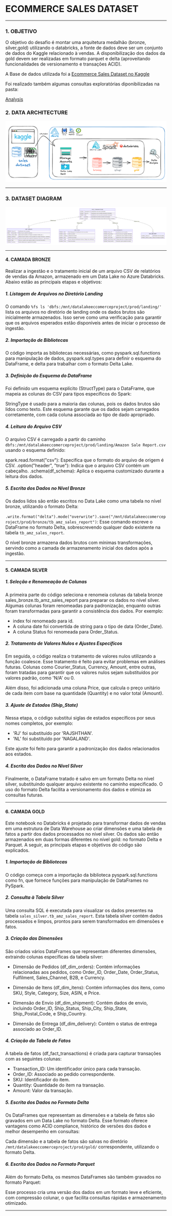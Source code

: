 # ECOMMERCE SALES DATASET
<hr>

### 1. OBJETIVO
O objetivo do desafio é montar uma arquitetura medalhão (bronze, silver,gold) utilizando o databricks, a fonte de dados deve ser um conjunto de dados do Kaggle relacionado à vendas. A disponibilização dos dados da gold devem ser realizadas em formato parquet e delta (aproveitando funcionalidades de versionamento e transações ACID).

A Base de dados utilizada foi a [Ecommerce Sales Dataset no Kaggle](https://www.kaggle.com/datasets/thedevastator/unlock-profits-with-e-commerce-sales-data)

Foi realizado também algumas consultas exploratórias diponibilizadas na pasta:

[Analysis](04.analysis/)</p>


### 2. DATA ARCHITECTURE

![Project Architecture](06.img/Arquitetura_Ecommerce_Sales_Dataset.png)

<hr>

### 3. DATASET DIAGRAM

![Project Architecture](06.img/Ecommerce_Sales_Dataset_Diagram.png)

<hr>

#### 4. CAMADA BRONZE
Realizar a ingestão e o tratamento inicial de um arquivo CSV de relatórios de vendas da Amazon, armazenado em um Data Lake no Azure Databricks. Abaixo estão as principais etapas e objetivos:

##### 1. Listagem de Arquivos no Diretório Landing
O comando `%fs ls 'dbfs:/mnt/datalakeeccomerceproject/prod/landing/'` lista os arquivos no diretório de landing onde os dados brutos são inicialmente armazenados. Isso serve como uma verificação para garantir que os arquivos esperados estão disponíveis antes de iniciar o processo de ingestão.

##### 2. Importação de Bibliotecas
O código importa as bibliotecas necessárias, como pyspark.sql.functions para manipulação de dados, pyspark.sql.types para definir o esquema do DataFrame, e delta para trabalhar com o formato Delta Lake.

##### 3. Definição do Esquema do DataFrame
Foi definido um esquema explícito (StructType) para o DataFrame, que mapeia as colunas do CSV para tipos específicos do Spark:

StringType é usado para a maioria das colunas, pois os dados brutos são lidos como texto.
Este esquema garante que os dados sejam carregados corretamente, com cada coluna associada ao tipo de dado apropriado.

##### 4. Leitura do Arquivo CSV
O arquivo CSV é carregado a partir do caminho `dbfs:/mnt/datalakeeccomerceproject/prod/landing/Amazon Sale Report.csv` usando o esquema definido:

spark.read.format("csv"): Especifica que o formato do arquivo de origem é CSV.
.option("header", "true"): Indica que o arquivo CSV contém um cabeçalho.
.schema(df_schema): Aplica o esquema customizado durante a leitura dos dados.

##### 5. Escrita dos Dados no Nível Bronze
Os dados lidos são então escritos no Data Lake como uma tabela no nível bronze, utilizando o formato Delta:

`.write.format("delta").mode("overwrite").save("/mnt/datalakeeccomerceproject/prod/bronze/tb_amz_sales_report")`: Esse comando escreve o DataFrame no formato Delta, sobrescrevendo qualquer dado existente na tabela `tb_amz_sales_report`.

O nível bronze armazena dados brutos com mínimas transformações, servindo como a camada de armazenamento inicial dos dados após a ingestão.

<hr>

#### 5. CAMADA SILVER

##### 1. Seleção e Renomeação de Colunas
A primeira parte do código seleciona e renomeia colunas da tabela bronze sales_bronze.tb_amz_sales_report para preparar os dados no nível silver. Algumas colunas foram renomeadas para padronização, enquanto outras foram transformadas para garantir a consistência dos dados. Por exemplo:

- index foi renomeado para id.
- A coluna date foi convertida de string para o tipo de data (Order_Date).
- A coluna Status foi renomeada para Order_Status.

##### 2. Tratamento de Valores Nulos e Ajustes Específicos
Em seguida, o código realiza o tratamento de valores nulos utilizando a função coalesce. Esse tratamento é feito para evitar problemas em análises futuras. Colunas como Courier_Status, Currency, Amount, entre outras, foram tratadas para garantir que os valores nulos sejam substituídos por valores padrão, como 'N/A' ou 0.

Além disso, foi adicionada uma coluna Price, que calcula o preço unitário de cada item com base na quantidade (Quantity) e no valor total (Amount).

##### 3. Ajuste de Estados (Ship_State)
Nessa etapa, o código substitui siglas de estados específicos por seus nomes completos, por exemplo:

- 'RJ' foi substituído por 'RAJSHTHAN'.
- 'NL' foi substituído por 'NAGALAND'.

Este ajuste foi feito para garantir a padronização dos dados relacionados aos estados.

##### 4. Escrita dos Dados no Nível Silver
Finalmente, o DataFrame tratado é salvo em um formato Delta no nível silver, substituindo qualquer arquivo existente no caminho especificado. O uso do formato Delta facilita a versionamento dos dados e otimiza as consultas futuras.

<hr>

#### 6. CAMADA GOLD 

Este notebook no Databricks é projetado para transformar dados de vendas em uma estrutura de Data Warehouse ao criar dimensões e uma tabela de fatos a partir dos dados processados no nível silver. Os dados são então armazenados em duas formas diferentes no nível gold: no formato Delta e Parquet. A seguir, as principais etapas e objetivos do código são explicados.

##### 1. Importação de Bibliotecas
O código começa com a importação da biblioteca pyspark.sql.functions como fn, que fornece funções para manipulação de DataFrames no PySpark.

##### 2. Consulta à Tabela Silver
Uma consulta SQL é executada para visualizar os dados presentes na tabela `sales_silver.tb_amz_sales_report`. Esta tabela silver contém dados processados e limpos, prontos para serem transformados em dimensões e fatos.

##### 3. Criação das Dimensões
São criados vários DataFrames que representam diferentes dimensões, extraindo colunas específicas da tabela silver:

- Dimensão de Pedidos (df_dim_orders): Contém informações relacionadas aos pedidos, como Order_ID, Order_Date, Order_Status, Fulfilment, Sales_Channel, B2B, e Currency.

- Dimensão de Itens (df_dim_itens): Contém informações dos itens, como SKU, Style, Category, Size, ASIN, e Price.

- Dimensão de Envio (df_dim_shipment): Contém dados de envio, incluindo Order_ID, Ship_Status, Ship_City, Ship_State, Ship_Postal_Code, e Ship_Country.

- Dimensão de Entrega (df_dim_delivery): Contém o status de entrega associado ao Order_ID.

##### 4. Criação da Tabela de Fatos
A tabela de fatos (df_fact_transactions) é criada para capturar transações com as seguintes colunas:

- Transaction_ID: Um identificador único para cada transação.
- Order_ID: Associado ao pedido correspondente.
- SKU: Identificador do item.
- Quantity: Quantidade do item na transação.
- Amount: Valor da transação.

##### 5. Escrita dos Dados no Formato Delta
Os DataFrames que representam as dimensões e a tabela de fatos são gravados em um Data Lake no formato Delta. Esse formato oferece vantagens como ACID compliance, histórico de versões dos dados e melhor desempenho em consultas:

Cada dimensão e a tabela de fatos são salvas no diretório `/mnt/datalakeeccomerceproject/prod/gold/` correspondente, utilizando o formato Delta.

##### 6. Escrita dos Dados no Formato Parquet
Além do formato Delta, os mesmos DataFrames são também gravados no formato Parquet:

Esse processo cria uma versão dos dados em um formato leve e eficiente, com compressão colunar, o que facilita consultas rápidas e armazenamento otimizado.

<hr>

